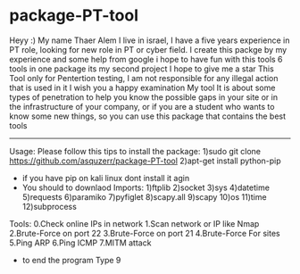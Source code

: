 # package-PT-tool
Heyy :) My name Thaer Alem I live in israel, I have a five years experience in PT role, looking for new role in PT or cyber field.
I create this packge by my experience and some help from google i hope to have fun with this tools
6 tools in one package its my second project I hope to give me a star 
This Tool only for Pentertion testing, I am not responsible for any illegal action that is used in it
I wish you a happy examination
My tool It is about some types of penetration to help you know the possible gaps in your site or in the infrastructure
of your company, or if you are a student who wants to know some new things, so you can use this package that contains the best tools


--------------------------------------------------------------------------------
Usage:
Please follow this tips to install the package:
1)sudo git clone https://github.com/asquzerr/package-PT-tool
2)apt-get install python-pip
* if you have pip on kali linux dont install it agin
* You should to downlaod Imports:
1)ftplib
2)socket
3)sys
4)datetime
5)requests
6)paramiko
7)pyfiglet
8)scapy.all
9)scapy
10)os
11)time
12)subprocess

Tools:
0.Check online IPs in network
1.Scan network or IP like Nmap
2.Brute-Force on port 22
3.Brute-Force on port 21
4.Brute-Force For sites
5.Ping ARP
6.Ping ICMP
7.MITM attack
* to end the program Type 9
